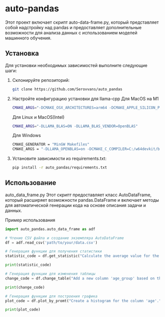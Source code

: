 # auto-pandas
Этот проект включает скрипт auto-data-frame.py, который представляет собой надстройку над pandas и предоставляет дополнительные возможности для анализа данных с использованием моделей машинного обучения.

## Установка
Для установки необходимых зависимостей выполните следующие шаги:

1. Склонируйте репозиторий:

    ```bash
    git clone https://github.com/Serovvans/auto_pandas
    ```

2. Настройте конфигурацию установки для llama-cpp
    Для MacOS на M1
    ```bash
    CMAKE_ARGS="-DCMAKE_OSX_ARCHITECTURES=arm64 -DCMAKE_APPLE_SILICON_PROCESSOR=arm64 -DLLAMA_METAL=on" pip install --upgrade --verbose --force-reinstall --no-cache-dir llama-cpp-python
    ```
    Для Linux и MacOS(Intel)
    ```bash
    CMAKE_ARGS="-DLLAMA_BLAS=ON -DLLAMA_BLAS_VENDOR=OpenBLAS"
    ```
    Для Windows
    ```bash
    CMAKE_GENERATOR = "MinGW Makefiles"
    CMAKE_ARGS = "-DLLAMA_OPENBLAS=on -DCMAKE_C_COMPILER=C:/w64devkit/bin/gcc.exe -DCMAKE_CXX_COMPILER=C:/w64devkit/bin/g++.exe"
    ```

3. Установите зависимости из requirements.txt:

    ```bash
    pip install -r auto_pandas/requirements.txt
    ```

## Использование
auto_data_frame.py
Этот скрипт предоставляет класс AutoDataFrame, который расширяет возможности pandas.DataFrame и включает методы для автоматической генерации кода на основе описания задачи и данных.

Пример использования
```python
import auto_pandas.auto_data_frame as adf

# Чтение CSV файла и создание экземпляра AutoDataFrame
df = adf.read_csv('path/to/your/data.csv')

# Генерация функции для получения статистики
statistic_code = df.get_statistic("Calculate the average value for the column 'age'.")

print(statistic_code)

# Генерация функции для изменения таблицы
change_code = df.change_table("Add a new column 'age_group' based on the column 'age'.")

print(change_code)

# Генерация функции для построения графика
plot_code = df.plot_by_promt("Create a histogram for the column 'age'.")

print(plot_code)
```

